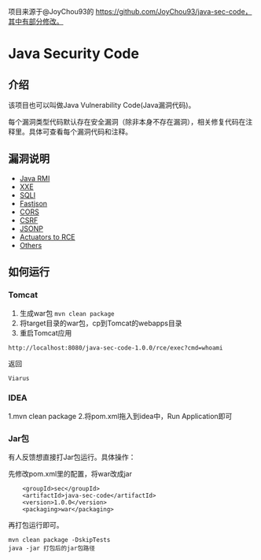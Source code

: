 项目来源于@JoyChou93的 https://github.com/JoyChou93/java-sec-code，其中有部分修改。

# Java Security Code

## 介绍

该项目也可以叫做Java Vulnerability Code(Java漏洞代码)。

每个漏洞类型代码默认存在安全漏洞（除非本身不存在漏洞），相关修复代码在注释里。具体可查看每个漏洞代码和注释。

## 漏洞说明

- [Java RMI](https://github.com/JoyChou93/java-sec-code/wiki/Java-RMI)
- [XXE](https://github.com/JoyChou93/java-sec-code/wiki/XXE)
- [SQLI](https://github.com/JoyChou93/java-sec-code/wiki/SQL-Inject)
- [Fastjson](https://github.com/JoyChou93/java-sec-code/wiki/Fastjson)
- [CORS](https://github.com/JoyChou93/java-sec-code/wiki/CORS)
- [CSRF](https://github.com/JoyChou93/java-sec-code/wiki/CSRF)
- [JSONP](https://github.com/JoyChou93/java-sec-code/wiki/JSONP)
- [Actuators to RCE](https://github.com/JoyChou93/java-sec-code/wiki/Actuators-to-RCE)
- [Others](https://github.com/JoyChou93/java-sec-code/wiki/others)


## 如何运行


### Tomcat

1. 生成war包 `mvn clean package`
2. 将target目录的war包，cp到Tomcat的webapps目录
3. 重启Tomcat应用


```
http://localhost:8080/java-sec-code-1.0.0/rce/exec?cmd=whoami
```
 
返回

``` 
Viarus
```

### IDEA

1.mvn clean package
2.将pom.xml拖入到idea中，Run Application即可

### Jar包


有人反馈想直接打Jar包运行。具体操作：

先修改pom.xml里的配置，将war改成jar

``` 
    <groupId>sec</groupId>
    <artifactId>java-sec-code</artifactId>
    <version>1.0.0</version>
    <packaging>war</packaging>
```

再打包运行即可。

```
mvn clean package -DskipTests 
java -jar 打包后的jar包路径
```
